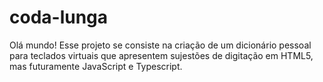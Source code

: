 # coda-lunga
Olá mundo! Esse projeto se consiste na criação de um dicionário pessoal para teclados virtuais que apresentem sujestões de digitação em HTML5, mas futuramente JavaScript e Typescript.
